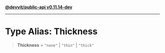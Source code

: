 [**@devvit/public-api v0.11.14-dev**](../../../../../../README.md)

---

# Type Alias: Thickness

> **Thickness** = `"none"` \| `"thin"` \| `"thick"`

